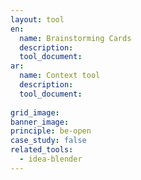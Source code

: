 ```yaml
---
layout: tool
en:
  name: Brainstorming Cards
  description:
  tool_document:
ar: 
  name: Context tool
  description:
  tool_document:
  
grid_image:
banner_image:
principle: be-open
case_study: false
related_tools:
  - idea-blender
---
```



